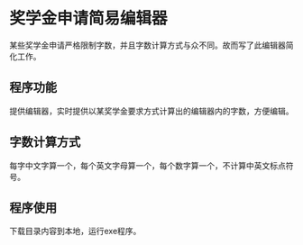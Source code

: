 # 奖学金申请简易编辑器
某些奖学金申请严格限制字数，并且字数计算方式与众不同。故而写了此编辑器简化工作。
## 程序功能
提供编辑器，实时提供以某奖学金要求方式计算出的编辑器内的字数，方便编辑。
## 字数计算方式
每字中文字算一个，每个英文字母算一个，每个数字算一个，不计算中英文标点符号。
## 程序使用
下载目录内容到本地，运行exe程序。

